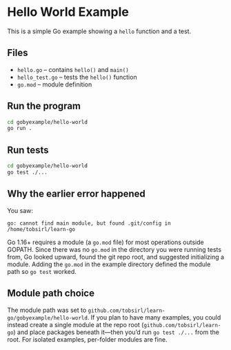 # Hello World Example

This is a simple Go example showing a `hello` function and a test.

## Files

- `hello.go` – contains `hello()` and `main()`
- `hello_test.go` – tests the `hello()` function
- `go.mod` – module definition

## Run the program

```sh
cd gobyexample/hello-world
go run .
```

## Run tests

```sh
cd gobyexample/hello-world
go test ./...
```

## Why the earlier error happened

You saw:

```
go: cannot find main module, but found .git/config in /home/tobsirl/learn-go
```

Go 1.16+ requires a module (a `go.mod` file) for most operations outside GOPATH. Since there was no `go.mod` in the directory you were running tests from, Go looked upward, found the git repo root, and suggested initializing a module. Adding the `go.mod` in the example directory defined the module path so `go test` worked.

## Module path choice

The module path was set to `github.com/tobsirl/learn-go/gobyexample/hello-world`. If you plan to have many examples, you could instead create a single module at the repo root (`github.com/tobsirl/learn-go`) and place packages beneath it—then you’d run `go test ./...` from the root. For isolated examples, per-folder modules are fine.
